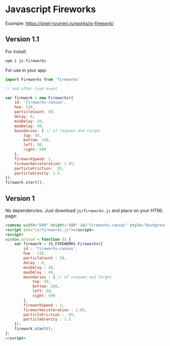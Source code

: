 # Javascript Fireworks

Example: https://pixel-tyumen.ru/works/js-firework/

## Version 1.1

For install:

```shell
npm i js-fireworks
```

For use in your app:

```javascript
import Fireworks from 'fireworks'

// and after load event

var firework = new Fireworks({
    id: 'fireworks-canvas',
    hue: 120,
    particleCount: 50,
    delay: 0,
    minDelay: 20,
    maxDelay: 40,
    boundaries: { // of respawn and target
        top: 50,
        bottom: 240,
        left: 50,
        right: 590
    },
    fireworkSpeed: 2,
    fireworkAcceleration: 1.05,
    particleFriction: .95,
    particleGravity: 1.5
});
firework.start();
```

## Version 1

No dependencies. Just download `js/fireworks.js` and place on your HTML page:

```html
<canvas width="640" height="480" id="fireworks-canvas" style="background:#000;"></canvas>
<script src="js/fireworks.js"></script>
<script>
window.onload = function () {
    var firework = JS_FIREWORKS.Fireworks({
        id : 'fireworks-canvas',
        hue : 120,
        particleCount : 50,
        delay : 0,
        minDelay : 20,
        maxDelay : 40,
        boundaries : { // of respawn and target
            top: 50,
            bottom: 240,
            left: 50,
            right: 590
        },
        fireworkSpeed : 2,
        fireworkAcceleration : 1.05,
        particleFriction : .95,
        particleGravity : 1.5
    });
    firework.start();
};
</script>
```
